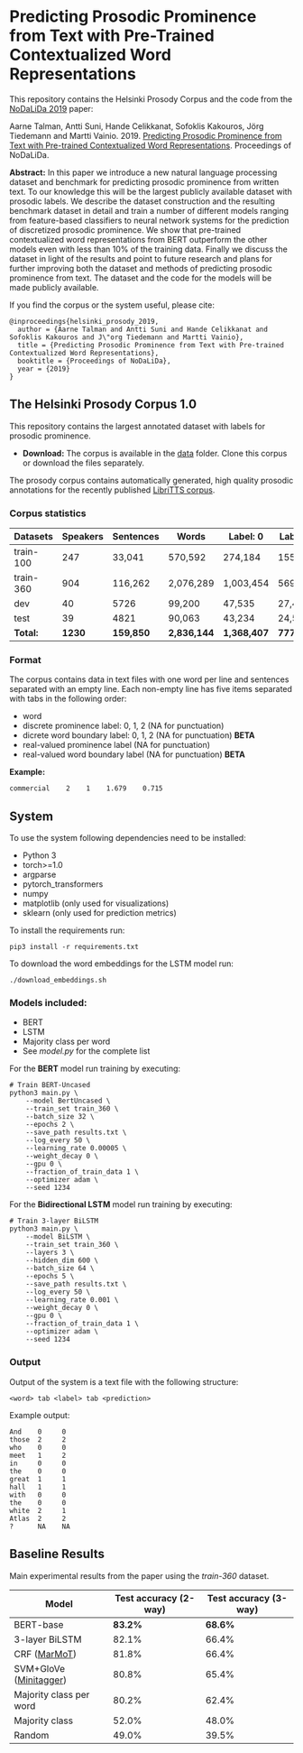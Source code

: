 # Predicting Prosodic Prominence from Text with Pre-Trained Contextualized Word Representations

This repository contains the Helsinki Prosody Corpus and the code from the [NoDaLiDa 2019](https://nodalida2019.org) paper:

Aarne Talman, Antti Suni, Hande Celikkanat, Sofoklis Kakouros, Jörg Tiedemann and Martti Vainio. 2019. [Predicting Prosodic Prominence from Text with Pre-trained Contextualized Word Representations](). Proceedings of NoDaLiDa. 
 
**Abstract:**  In this paper we introduce a new natural language processing dataset and benchmark for predicting prosodic prominence from written text. To our knowledge this will be the largest publicly available dataset with prosodic labels. We describe the dataset construction and the resulting benchmark dataset in detail and train a number of different models ranging from feature-based classifiers to neural network systems for the prediction of discretized prosodic prominence. We show that pre-trained contextualized word representations from BERT outperform the other models even with less than 10\% of the training data. Finally we discuss the dataset in light of the results and point to future research and plans for further improving both the dataset and methods of predicting prosodic prominence from text. The dataset and the code for the models will be made publicly available.

If you find the corpus or the system useful, please cite: 

```
@inproceedings{helsinki_prosody_2019,
  author = {Aarne Talman and Antti Suni and Hande Celikkanat and Sofoklis Kakouros and J\"org Tiedemann and Martti Vainio},
  title = {Predicting Prosodic Prominence from Text with Pre-trained Contextualized Word Representations},
  booktitle = {Proceedings of NoDaLiDa},
  year = {2019}
}
```

## The Helsinki Prosody Corpus 1.0

This repository contains the largest annotated dataset with labels for prosodic prominence. 

* **Download:** The corpus is available in the [data](https://github.com/Helsinki-NLP/prosody/tree/master/data) folder. Clone this corpus or download the files separately.  

The prosody corpus contains automatically generated, high quality prosodic annotations for the recently published [LibriTTS corpus](https://arxiv.org/abs/1904.02882).

### Corpus statistics

| Datasets    |  Speakers  |  Sentences  |  Words     |  Label: 0  |  Label: 1 |  Label: 2 |
| ---         | ---        | ---         | ---        | ---        | ---       | ---       |
| train-100   |  247       |   33,041    |  570,592   |  274,184   |  155,849  |  140,559  |
| train-360   |  904       |  116,262    |  2,076,289 |  1,003,454 |  569,769  |  503,066  |
| dev         |  40        |  5726       |  99,200    |  47,535    |  27,454   |  24,211   |
| test        |  39        |  4821       |  90,063    |  43,234    |  24,543   |  22,286   |
| **Total:**  |  **1230**  |  **159,850**    |  **2,836,144** |  **1,368,407** |  **777,615**  |  **690,122**  |

### Format

The corpus contains data in text files with one word per line and sentences
separated with an empty line. Each non-empty line has five items separated with tabs in
the following order:
* word
* discrete prominence label: 0, 1, 2 (NA for punctuation)
* dicrete word boundary label: 0, 1, 2 (NA for punctuation) **BETA**
* real-valued prominence label (NA for punctuation)
* real-valued word boundary label (NA for punctuation) **BETA**

**Example:**
```
commercial    2    1    1.679    0.715
```

## System

To use the system following dependencies need to be installed:

* Python 3
* torch>=1.0
* argparse
* pytorch_transformers
* numpy
* matplotlib (only used for visualizations)
* sklearn (only used for prediction metrics)


To install the requirements run:

```console
pip3 install -r requirements.txt
```

To download the word embeddings for the LSTM model run:
```console
./download_embeddings.sh

```

### Models included:
* BERT
* LSTM
* Majority class per word
* See *model.py* for the complete list

For the **BERT** model run training by executing:

```console
# Train BERT-Uncased
python3 main.py \
    --model BertUncased \
    --train_set train_360 \
    --batch_size 32 \
    --epochs 2 \
    --save_path results.txt \
    --log_every 50 \
    --learning_rate 0.00005 \
    --weight_decay 0 \
    --gpu 0 \
    --fraction_of_train_data 1 \
    --optimizer adam \
    --seed 1234
```

For the **Bidirectional LSTM** model run training by executing:
```console
# Train 3-layer BiLSTM
python3 main.py \
    --model BiLSTM \
    --train_set train_360 \
    --layers 3 \
    --hidden_dim 600 \
    --batch_size 64 \
    --epochs 5 \
    --save_path results.txt \
    --log_every 50 \
    --learning_rate 0.001 \
    --weight_decay 0 \
    --gpu 0 \
    --fraction_of_train_data 1 \
    --optimizer adam \
    --seed 1234
```


### Output

Output of the system is a text file with the following structure:

```
<word> tab <label> tab <prediction>
```

Example output:
```
And    0     0
those  2     2
who    0     0
meet   1     2
in     0     0
the    0     0
great  1     1
hall   1     1
with   0     0
the    0     0
white  2     1
Atlas  2     2
?      NA    NA
```

## Baseline Results

Main experimental results from the paper using the *train-360* dataset.

|    Model                 |  Test accuracy (2-way)  |  Test accuracy (3-way) |
| ---                      | ---                     | ---                    |
| BERT-base                |  **83.2%**                  |  **68.6%**                 |
| 3-layer BiLSTM           |  82.1%                  |  66.4%                 | 
| CRF ([MarMoT](http://cistern.cis.lmu.de/marmot/)) |  81.8%                  |  66.4%                 |
| SVM+GloVe ([Minitagger](https://github.com/karlstratos/minitagger))  |  80.8%                  |  65.4%                 |
| Majority class per word  |  80.2%                  |  62.4%                 |
| Majority class           |  52.0%                  |  48.0%                 |
| Random                   |  49.0%                  |  39.5%                 |


